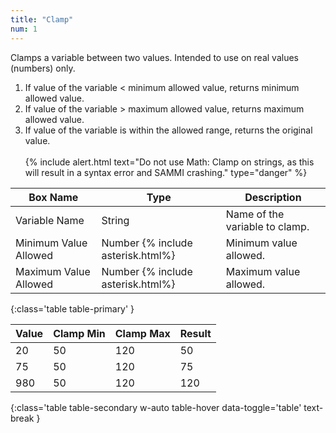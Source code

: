 ```yaml
---
title: "Clamp"
num: 1
---
```


Clamps a variable between two values. Intended to use on real values (numbers) only.

1. If value of the variable < minimum allowed value, returns minimum allowed value.
2. If value of the variable > maximum allowed value, returns maximum allowed value.
3. If value of the variable is within the allowed range, returns the original value.
<br/><br/>
{% include alert.html text="Do not use Math: Clamp on strings, as this will result in a syntax error and SAMMI crashing." type="danger" %}  

| Box Name | Type | Description | 
|-------|--------|--------
| Variable Name | String | Name of the variable to clamp. |
| Minimum Value Allowed | Number {% include asterisk.html%}  | Minimum value allowed.|
| Maximum Value Allowed| Number {% include asterisk.html%} | Maximum value allowed.
{:class='table table-primary' }

| Value | Clamp Min| Clamp Max| Result |
|-------|--------|--------|--------
|20|50|120|50
|75|50|120|75
|980|50|120|120
{:class='table table-secondary w-auto table-hover data-toggle='table' text-break }







